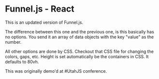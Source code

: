 Funnel.js - React
=========

This is an updated version of Funnel.js.

The difference between this one and the previous one, is this basically has no options. You send it an array of data objects with the key "value" as the number.

All other options are done by CSS. Checkout that CSS file for changing the colors, gaps, etc. Height is set automatically be the containers in CSS. It defaults to 80vh.

This was originally demo'd at #UtahJS conference.
